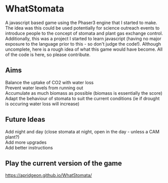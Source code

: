 # WhatStomata

A javascript based game using the Phaser3 engine that I started to make. The idea was this could be used potentially for science outreach events to introduce people to the concept of stomata and plant gas exchange control. Additionally, this was a project I started to learn javascript (having no major exposure to the language prior to this - so don't judge the code!). Although uncomplete, here is a rough idea of what this game would have become. All of the code is here, so please contribute.

## Aims
Balance the uptake of CO2 with water loss <br />
Prevent water levels from running out <br />
Accumulate as much biomass as possible (biomass is essentially the score) <br />
Adapt the behaviour of stomata to suit the current conditions (ie if drought is occuring water loss will increase) <br />


## Future Ideas
Add night and day (close stomata at night, open in the day - unless a CAM plant?) <br />
Add more upgrades <br />
Add better instructions <br />

## Play the current version of the game
https://apridgeon.github.io/WhatStomata/




